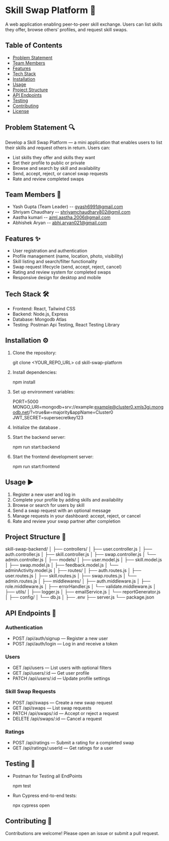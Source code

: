 # Skill Swap Platform 🎯

A web application enabling peer-to-peer skill exchange. Users can list skills they offer, browse others’ profiles, and request skill swaps.

## Table of Contents

* [Problem Statement](#problem-statement)
* [Team Members](#team-members)
* [Features](#features)
* [Tech Stack](#tech-stack)
* [Installation](#installation)
* [Usage](#usage)
* [Project Structure](#project-structure)
* [API Endpoints](#api-endpoints)
* [Testing](#testing)
* [Contributing](#contributing)
* [License](#license)

## Problem Statement 🔍

Develop a Skill Swap Platform — a mini application that enables users to list their skills and request others in return. Users can:

* List skills they offer and skills they want
* Set their profile to public or private
* Browse and search by skill and availability
* Send, accept, reject, or cancel swap requests
* Rate and review completed swaps

## Team Members 👥

* Yash Gupta (Team Leader) --  gyash6991@gmail.com
* Shriyam Chaudhary --  shriyamchaudhary802@gmil.com
* Aastha kumari --  aiml.aastha.2006@gmail.com
* Abhishek Aryan --  abhi.aryan021@gmail.com

## Features ✨

* User registration and authentication
* Profile management (name, location, photo, visibility)
* Skill listing and search/filter functionality
* Swap request lifecycle (send, accept, reject, cancel)
* Rating and review system for completed swaps
* Responsive design for desktop and mobile

## Tech Stack 🛠️

* Frontend: React, Tailwind CSS
* Backend: Node.js, Express
* Database: Mongodb Atlas
* Testing: Postman Api Testing, React Testing Library

## Installation ⚙️

1. Clone the repository:

  
   git clone <YOUR_REPO_URL>
   cd skill-swap-platform
   
2. Install dependencies:

  
   npm install
   
3. Set up environment variables:

  
   PORT=5000
MONGO_URI=mongodb+srv://example:example@cluster0.xmls3gi.mongodb.net/?=true&w=majority&appName=Cluster0
JWT_SECRET=supersecretkey123
   
4. Initialize the database .
5. Start the backend server:

  
   npm run start:backend
   
6. Start the frontend development server:

  
   npm run start:frontend
   
## Usage ▶️

1. Register a new user and log in
2. Complete your profile by adding skills and availability
3. Browse or search for users by skill
4. Send a swap request with an optional message
5. Manage requests in your dashboard: accept, reject, or cancel
6. Rate and review your swap partner after completion

## Project Structure 📂

skill-swap-backend/
│
├── controllers/
│   ├── user.controller.js
│   ├── auth.controller.js
│   ├── skill.controller.js
│   ├── swap.controller.js
│   └── admin.controller.js
│
├── models/
│   ├── user.model.js
│   ├── skill.model.js
│   ├── swap.model.js
│   ├── feedback.model.js
│   └── adminActivity.model.js
│
├── routes/
│   ├── auth.routes.js
│   ├── user.routes.js
│   ├── skill.routes.js
│   ├── swap.routes.js
│   └── admin.routes.js
│
├── middlewares/
│   ├── auth.middleware.js
│   ├── role.middleware.js
│   ├── errorHandler.js
│   └── validate.middleware.js
│
├── utils/
│   ├── logger.js
│   ├── emailService.js
│   └── reportGenerator.js
│
├── config/
│   └── db.js
│
├── .env
├── server.js
└── package.json
## API Endpoints 🔗

### Authentication

* POST /api/auth/signup — Register a new user
* POST /api/auth/login — Log in and receive a token

### Users

* GET /api/users — List users with optional filters
* GET /api/users/:id — Get user profile
* PATCH /api/users/:id — Update profile settings

### Skill Swap Requests

* POST /api/swaps — Create a new swap request
* GET /api/swaps — List swap requests
* PATCH /api/swaps/:id — Accept or reject a request
* DELETE /api/swaps/:id — Cancel a request

### Ratings

* POST /api/ratings — Submit a rating for a completed swap
* GET /api/ratings/:userId — Get ratings for a user

## Testing 🧪

* Postman for Testing all EndPoints

 
  npm test
  
* Run Cypress end-to-end tests:

 
  npx cypress open
  
## Contributing 🤝

Contributions are welcome! Please open an issue or submit a pull request.

